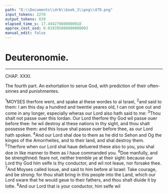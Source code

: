 ```yaml
---
path: "E:\\Documents\\drb\\book_1\\png\\479.png"
input_tokens: 2270
output_tokens: 839
elapsed_time_s: 17.444279800000018
approx_cost_usd: 0.019395000000000003
manual_edit: false
---
```

# Deuteronomie.

<hr>

CHAP. XXXI.

<aside>The fourth part.
An exhortation to serue God, with prediction of their often-sinnes and punishmentes.</aside>

<sup>1</sup>MOYSES therfore went, and spake al these wordes to al Israel, <sup>2</sup>and said to them: I am this day a hundred and twentie yeares old, I can not goe out and come in any longer, especially wheras our Lord also hath said to me: <sup>3</sup>Thou shalt not passe ouer this Iordan. Our Lord therfore thy God wil passe ouer before thee: he wil destroy al these nations in thy sight, and thou shalt possesse them: and this Iosue shal passe ouer before thee, as our Lord hath spoken. <sup>4</sup>And our Lord shal doe to them as he did to Sehon and Og the kinges of the Amorrheites, and to their land, and shal destroy them. <sup>5</sup>Therfore when our Lord shal haue deliuered these also to you, you shal doe in like manner to them as I haue commanded you. <sup>6</sup>Doe manfully, and be strengthned: feare not, neither tremble ye at their sight: because our Lord thy God him selfe is thy conductor, and wil not leaue, nor forsake thee. <sup>7</sup>And Moyses called Iosue, and said to him before al Israel: Take courage, and be strong: for thou shalt bring in this people into the Land, which our Lord sware that he would geue to their fathers, and thou shalt diuide it by lotte. <sup>8</sup>And our Lord that is your conductor, him selfe wil

[^1]: S. Aug. li. 11 not abeut thee. Deut. 5. c. 7. q. 1. c. Deut. 38. in Deut. S. Cypri. li. 3. c. 3. ad Quir. S. Amb. in Psal. 40.

[^2]: When thou art filled vp, assisted, and indued with sufficient grace, the commandment of God is not (then) aboue thee, nor farre of from thee, but very nere thee, in thy mouth (to confesse God, and his truth) and in thy hart, to do it. But you wil aske: How then cometh it to passe, that manie hauing receiued sufficient grace, yet do not kepe Gods commandmentes? God him self answereth:

[^3]: That he hath set before thee life and good, and contrarywise death and euil, he inuiteth and helpeth, yet forceth thee not: he geueth thee power & abilitie, helping and not destroying thy freewil, that thou maist loue our Lord thy God, walke in his wayes, and kepe his commandments. But if thy hart be auerted and (v. 17.) thou wilt not heare, thou shalt perish. Againe God inculcateth:

[^4]: I cal for witnesses heauen and earth, that I haue proposed to you life and death, blessing and cursing. Choose therfore life &c. VVhat Doctor can teach more plainly the possibilitie of keeping Gods commandmentes; and freewil in man, then this text of holie Scripture?